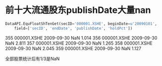 # 前十大流通股东publishDate大量nan


```python
DataAPI.EquFloatShTenGet(secID='000001.XSHE', beginDate=u'20090101',
    field=['secID', 'endDate', 'publishDate', 'holdPct'])
```
355	000001.XSHE	2009-09-30	NaN	1.014
356	000001.XSHE	2009-09-30	NaN	2.811
357	000001.XSHE	2009-09-30	NaN	1.265
358	000001.XSHE	2009-09-30	NaN	2.045
359	000001.XSHE	2009-09-30	NaN	1.127

全部股票统计后有1/3是NaN 